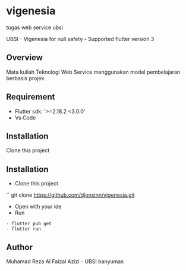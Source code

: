 # vigenesia
tugas web service ubsi

UBSI - Vigenesia for null safety - Supported flutter version 3

## Overview
Mata kuliah Teknologi Web Service menggunakan model pembelajaran berbasis projek.

## Requirement
- Flutter sdk: '>=2.18.2 <3.0.0'
- Vs Code

## Installation
Clone this project

## Installation
- Clone this project

``
git clone https://github.com/djonxinn/vigenesia.git

- Open with your ide
- Run
```
- flutter pub get
- flutter run
```

## Author
Muhamad Reza Al Faizal Azizi - UBSI banyumas
